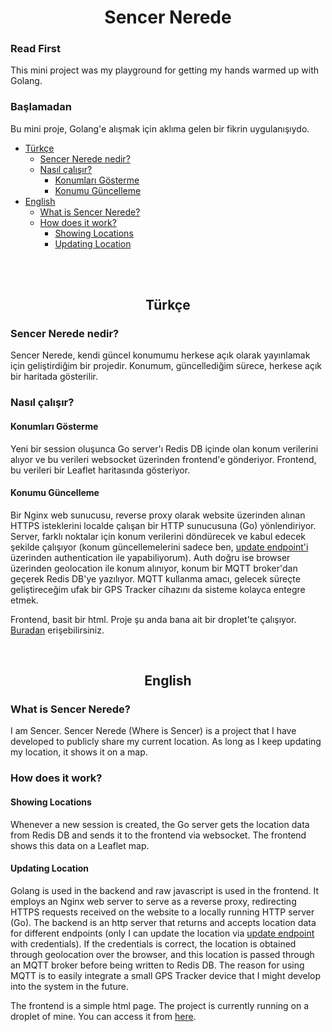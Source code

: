<div align="center">

# Sencer Nerede</div>


### Read First
This mini project was my playground for getting my hands warmed up with Golang.

### Başlamadan
Bu mini proje, Golang'e alışmak için aklıma gelen bir fikrin uygulanışıydo.




- [Türkçe](#Türkçe)
    - [Sencer Nerede nedir?](#sencer-nerede-nedir)
    - [Nasıl çalışır?](#nasıl-çalışır)
        - [Konumları Gösterme](#konumları-gösterme)
        - [Konumu Güncelleme](#konumu-güncelleme)
- [English](#english)
  - [What is Sencer Nerede?](#what-is-sencer-nerede)
  - [How does it work?](#how-does-it-work)
    - [Showing Locations](#showing-locations)
    - [Updating Location](#updating-location)

<br><br>


<div align="center">

## Türkçe </div>

### Sencer Nerede nedir?
Sencer Nerede, kendi güncel konumumu herkese açık olarak yayınlamak için geliştirdiğim bir projedir. Konumum, güncellediğim sürece, herkese açık bir haritada gösterilir.

### Nasıl çalışır?

#### Konumları Gösterme 
Yeni bir session oluşunca Go server'ı Redis DB içinde olan konum verilerini alıyor ve bu verileri websocket üzerinden frontend'e gönderiyor. Frontend, bu verileri bir Leaflet haritasında gösteriyor.<br>
#### Konumu Güncelleme
Bir Nginx web sunucusu, reverse proxy olarak website üzerinden alınan HTTPS isteklerini localde çalışan bir HTTP sunucusuna (Go) yönlendiriyor. Server, farklı noktalar için konum verilerini döndürecek ve kabul edecek şekilde çalışıyor (konum güncellemelerini sadece ben, [update endpoint'i](https://senceryucel.com/update.html) üzerinden authentication ile yapabiliyorum). Auth doğru ise browser üzerinden geolocation ile konum alınıyor, konum bir MQTT broker'dan geçerek Redis DB'ye yazılıyor. MQTT kullanma amacı, gelecek süreçte geliştireceğim ufak bir GPS Tracker cihazını da sisteme kolayca entegre etmek.

Frontend, basit bir html. Proje şu anda bana ait bir droplet'te çalışıyor. [Buradan](https://senceryucel.com/nerede) erişebilirsiniz.


<br>

<div align="center"> 

## English </div>



### What is Sencer Nerede?
I am Sencer. Sencer Nerede (Where is Sencer) is a project that I have developed to publicly share my current location. As long as I keep updating my location, it shows it on a map.

### How does it work?

#### Showing Locations
Whenever a new session is created, the Go server gets the location data from Redis DB and sends it to the frontend via websocket. The frontend shows this data on a Leaflet map.<br>
#### Updating Location
Golang is used in the backend and raw javascript is used in the frontend. It employs an Nginx web server to serve as a reverse proxy, redirecting HTTPS requests received on the website to a locally running HTTP server (Go). The backend is an http server that returns and accepts location data for different endpoints (only I can update the location via [update endpoint](https://senceryucel.com/update.html) with credentials). 
If the credentials is correct, the location is obtained through geolocation over the browser, and this location is passed through an MQTT broker before being written to Redis DB. The reason for using MQTT is to easily integrate a small GPS Tracker device that I might develop into the system in the future.

The frontend is a simple html page. The project is currently running on a droplet of mine. You can access it from [here](https://senceryucel.com/nerede).
